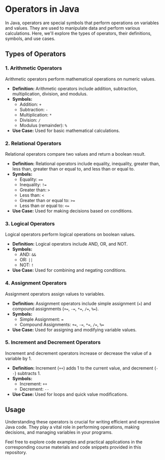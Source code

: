 # Operators in Java

In Java, operators are special symbols that perform operations on variables and values. They are used to manipulate data and perform various calculations. Here, we'll explore the types of operators, their definitions, symbols, and use cases.

## Types of Operators

### 1. Arithmetic Operators

Arithmetic operators perform mathematical operations on numeric values.

- **Definition:** Arithmetic operators include addition, subtraction, multiplication, division, and modulus.
- **Symbols:**
  - Addition: `+`
  - Subtraction: `-`
  - Multiplication: `*`
  - Division: `/`
  - Modulus (remainder): `%`
- **Use Case:** Used for basic mathematical calculations.

### 2. Relational Operators

Relational operators compare two values and return a boolean result.

- **Definition:** Relational operators include equality, inequality, greater than, less than, greater than or equal to, and less than or equal to.
- **Symbols:**
  - Equality: `==`
  - Inequality: `!=`
  - Greater than: `>`
  - Less than: `<`
  - Greater than or equal to: `>=`
  - Less than or equal to: `<=`
- **Use Case:** Used for making decisions based on conditions.

### 3. Logical Operators

Logical operators perform logical operations on boolean values.

- **Definition:** Logical operators include AND, OR, and NOT.
- **Symbols:**
  - AND: `&&`
  - OR: `||`
  - NOT: `!`
- **Use Case:** Used for combining and negating conditions.

### 4. Assignment Operators

Assignment operators assign values to variables.

- **Definition:** Assignment operators include simple assignment (`=`) and compound assignments (`+=`, `-=`, `*=`, `/=`, `%=`).
- **Symbols:**
  - Simple Assignment: `=`
  - Compound Assignments: `+=`, `-=`, `*=`, `/=`, `%=`
- **Use Case:** Used for assigning and modifying variable values.

### 5. Increment and Decrement Operators

Increment and decrement operators increase or decrease the value of a variable by 1.

- **Definition:** Increment (`++`) adds 1 to the current value, and decrement (`--`) subtracts 1.
- **Symbols:**
  - Increment: `++`
  - Decrement: `--`
- **Use Case:** Used for loops and quick value modifications.

## Usage

Understanding these operators is crucial for writing efficient and expressive Java code. They play a vital role in performing operations, making decisions, and managing variables in your programs.

Feel free to explore code examples and practical applications in the corresponding course materials and code snippets provided in this repository.
